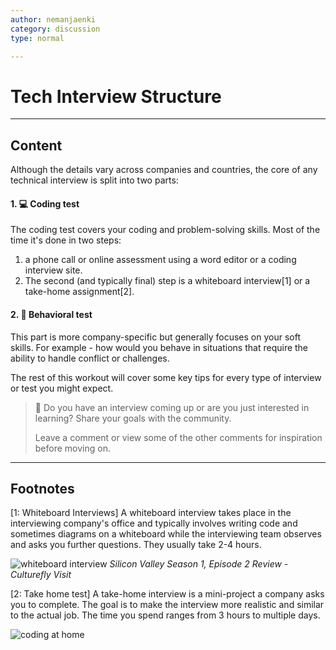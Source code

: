 ```yaml
---
author: nemanjaenki
category: discussion
type: normal

---
```


# Tech Interview Structure

---
## Content

Although the details vary across companies and countries, the core of any technical interview is split into two parts:

#### 1. 💻 Coding test

The coding test covers your coding and problem-solving skills. Most of the time it's done in two steps: 

1. a phone call or online assessment using a word editor or a coding interview site. 
2. The second (and typically final) step is a whiteboard interview[1] or a take-home assignment[2].

#### 2. 🧠 Behavioral test

This part is more company-specific but generally focuses on your soft skills. For example - how would you behave in situations that require the ability to handle conflict or challenges.

The rest of this workout will cover some key tips for every type of interview or test you might expect.

> 💬 Do you have an interview coming up or are you just interested in learning? Share your goals with the community.
>
> Leave a comment or view some of the other comments for inspiration before moving on.

---
## Footnotes

[1: Whiteboard Interviews]
A whiteboard interview takes place in the interviewing company's office and typically involves writing code and sometimes diagrams on a whiteboard while the interviewing team observes and asks you further questions. They usually take 2-4 hours.

![whiteboard interview](https://img.enkipro.com/689d80a9bc20c4e3e27e40f5aa994c89.jpeg)
*Silicon Valley Season 1, Episode 2 Review - Culturefly
Visit*

[2: Take home test]
A take-home interview is a mini-project a company asks you to complete. The goal is to make the interview more realistic and similar to the actual job. The time you spend ranges from 3 hours to multiple days.

![coding at home](https://img.enkipro.com/1f324d1e3a9c27cfb1abae2404d0a1e2.jpeg)
